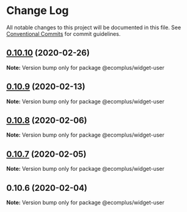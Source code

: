 # Change Log

All notable changes to this project will be documented in this file.
See [Conventional Commits](https://conventionalcommits.org) for commit guidelines.

## [0.10.10](https://github.com/ecomplus/storefront/compare/@ecomplus/widget-user@0.10.9...@ecomplus/widget-user@0.10.10) (2020-02-26)

**Note:** Version bump only for package @ecomplus/widget-user





## [0.10.9](https://github.com/ecomplus/storefront/compare/@ecomplus/widget-user@0.10.8...@ecomplus/widget-user@0.10.9) (2020-02-13)

**Note:** Version bump only for package @ecomplus/widget-user





## [0.10.8](https://github.com/ecomclub/storefront/compare/@ecomplus/widget-user@0.10.7...@ecomplus/widget-user@0.10.8) (2020-02-06)

**Note:** Version bump only for package @ecomplus/widget-user





## [0.10.7](https://github.com/ecomclub/storefront/compare/@ecomplus/widget-user@0.10.6...@ecomplus/widget-user@0.10.7) (2020-02-05)

**Note:** Version bump only for package @ecomplus/widget-user





## 0.10.6 (2020-02-04)

**Note:** Version bump only for package @ecomplus/widget-user
